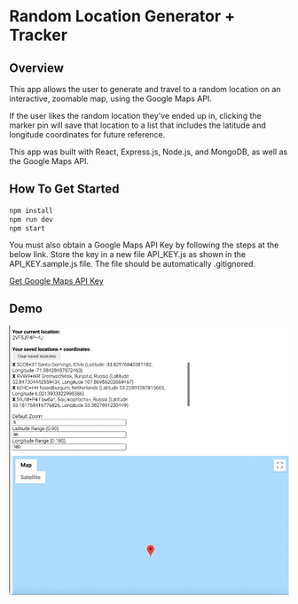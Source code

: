 # Random Location Generator + Tracker #

## Overview ##
This app allows the user to generate and travel to a random location on an interactive, zoomable map, using the Google Maps API.

If the user likes the random location they've ended up in, clicking the marker pin will save that location to a list that includes the latitude and longitude coordinates for future reference.

This app was built with React, Express.js, Node.js, and MongoDB, as well as the Google Maps API.

## How To Get Started ##
```
npm install
npm run dev
npm start
```

You must also obtain a Google Maps API Key by following the steps at the below link. Store the key in a new file API_KEY.js as shown in the API_KEY.sample.js file. The file should be automatically .gitignored.

[Get Google Maps API Key](https://developers.google.com/maps/documentation/javascript/get-api-key)

## Demo ##
![](random-location-generator-tracker.gif)